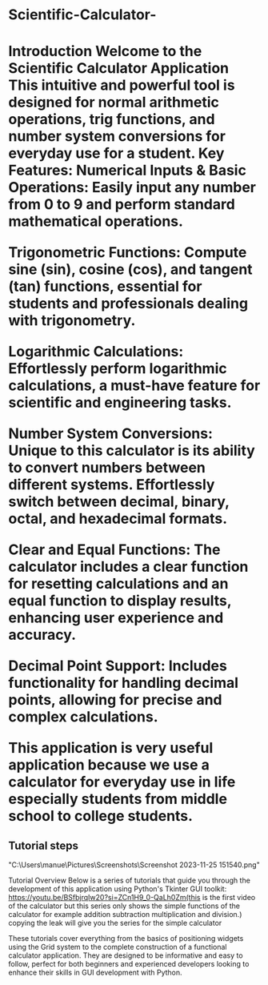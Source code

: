 # Scientific-Calculator-
<h1>Introduction
Welcome to the Scientific Calculator Application  This intuitive and powerful tool is designed  for normal arithmetic operations, trig functions, and number system  conversions for everyday use for a student.
Key Features:
Numerical Inputs & Basic Operations: Easily input any number from 0 to 9 and perform standard mathematical operations.

Trigonometric Functions: Compute sine (sin), cosine (cos), and tangent (tan) functions, essential for students and professionals dealing with trigonometry.

Logarithmic Calculations: Effortlessly perform logarithmic calculations, a must-have feature for scientific and engineering tasks.

Number System Conversions: Unique to this calculator is its ability to convert numbers between different systems. Effortlessly switch between decimal, binary, octal, and hexadecimal formats.

Clear and Equal Functions: The calculator includes a clear function for resetting calculations and an equal function to display results, enhancing user experience and accuracy.

Decimal Point Support: Includes functionality for handling decimal points, allowing for precise and complex calculations.

This application is very useful application because we use a calculator for everyday use in life especially students from middle school to college students.

<h2>Tutorial steps</h2>
"C:\Users\manue\Pictures\Screenshots\Screenshot 2023-11-25 151540.png"


Tutorial Overview
Below is a series of tutorials that guide you through the development of this application using Python's Tkinter GUI toolkit:
https://youtu.be/BSfbjrqIw20?si=ZCn1H9_0-QaLh0Zm(this is the first video of the calculator but this series only shows the simple functions of the calculator for example addition subtraction multiplication and division.) copying the leak will give you the series for the simple calculator 

These tutorials cover everything from the basics of positioning widgets using the Grid system to the complete construction of a functional calculator application. They are designed to be informative and easy to follow, perfect for both beginners and experienced developers looking to enhance their skills in GUI development with Python.
